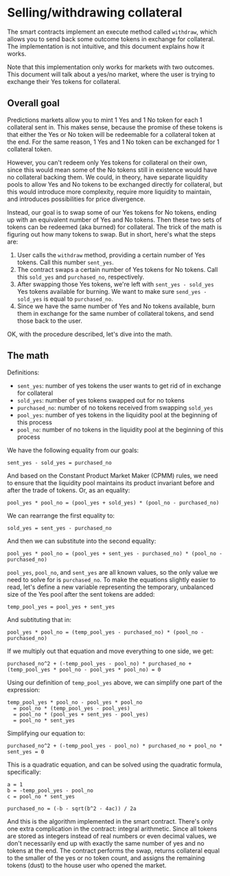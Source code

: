 # Selling/withdrawing collateral

The smart contracts implement an execute method called `withdraw`, which allows you to send back some outcome tokens in exchange for collateral. The implementation is not intuitive, and this document explains how it works.

Note that this implementation only works for markets with two outcomes. This document will talk about a yes/no market, where the user is trying to exchange their Yes tokens for collateral.

## Overall goal

Predictions markets allow you to mint 1 Yes and 1 No token for each 1 collateral sent in. This makes sense, because the promise of these tokens is that either the Yes or No token will be redeemable for a collateral token at the end. For the same reason, 1 Yes and 1 No token can be exchanged for 1 collateral token.

However, you can't redeem only Yes tokens for collateral on their own, since this would mean some of the No tokens still in existence would have no collateral backing them. We could, in theory, have separate liquidity pools to allow Yes and No tokens to be exchanged directly for collateral, but this would introduce more complexity, require more liquidity to maintain, and introduces possibilities for price divergence.

Instead, our goal is to swap some of our Yes tokens for No tokens, ending up with an equivalent number of Yes and No tokens. Then these two sets of tokens can be redeemed (aka burned) for collateral. The trick of the math is figuring out how many tokens to swap. But in short, here's what the steps are:

1. User calls the `withdraw` method, providing a certain number of Yes tokens. Call this number `sent_yes`.
2. The contract swaps a certain number of Yes tokens for No tokens. Call this `sold_yes` and `purchased_no`, respectively.
3. After swapping those Yes tokens, we're left with `sent_yes - sold_yes` Yes tokens available for burning. We want to make sure `send_yes - sold_yes` is equal to `purchased_no`.
4. Since we have the same number of Yes and No tokens available, burn them in exchange for the same number of collateral tokens, and send those back to the user.

OK, with the procedure described, let's dive into the math.

## The math

Definitions:

* `sent_yes`: number of yes tokens the user wants to get rid of in exchange for collateral
* `sold_yes`: number of yes tokens swapped out for no tokens
* `purchased_no`: number of no tokens received from swapping `sold_yes`
* `pool_yes`: number of yes tokens in the liquidity pool at the beginning of this process
* `pool_no`: number of no tokens in the liquidity pool at the beginning of this process

We have the following equality from our goals:

```
sent_yes - sold_yes = purchased_no
```

And based on the Constant Product Market Maker (CPMM) rules, we need to ensure that the liquidity pool maintains its product invariant before and after the trade of tokens. Or, as an equality:

```
pool_yes * pool_no = (pool_yes + sold_yes) * (pool_no - purchased_no)
```

We can rearrange the first equality to:

```
sold_yes = sent_yes - purchased_no
```

And then we can substitute into the second equality:

```
pool_yes * pool_no = (pool_yes + sent_yes - purchased_no) * (pool_no - purchased_no)
```

`pool_yes`, `pool_no`, and `sent_yes` are all known values, so the only value we need to solve for is `purchased_no`. To make the equations slightly easier to read, let's define a new variable representing the temporary, unbalanced size of the Yes pool after the sent tokens are added:

```
temp_pool_yes = pool_yes + sent_yes
```

And subtituting that in:

```
pool_yes * pool_no = (temp_pool_yes - purchased_no) * (pool_no - purchased_no)
```

If we multiply out that equation and move everything to one side, we get:

```
purchased_no^2 + (-temp_pool_yes - pool_no) * purchased_no + (temp_pool_yes * pool_no - pool_yes * pool_no) = 0
```

Using our definition of `temp_pool_yes` above, we can simplify one part of the expression:

```
temp_pool_yes * pool_no - pool_yes * pool_no
  = pool_no * (temp_pool_yes - pool_yes)
  = pool_no * (pool_yes + sent_yes - pool_yes)
  = pool_no * sent_yes
```

Simplifying our equation to:

```
purchased_no^2 + (-temp_pool_yes - pool_no) * purchased_no + pool_no * sent_yes = 0
```

This is a quadratic equation, and can be solved using the quadratic formula, specifically:

```
a = 1
b = -temp_pool_yes - pool_no
c = pool_no * sent_yes

purchased_no = (-b - sqrt(b^2 - 4ac)) / 2a
```

And this is the algorithm implemented in the smart contract. There's only one extra complication in the contract: integral arithmetic. Since all tokens are stored as integers instead of real numbers or even decimal values, we don't necessarily end up with exactly the same number of yes and no tokens at the end. The contract performs the swap, returns collateral equal to the smaller of the yes or no token count, and assigns the remaining tokens (dust) to the house user who opened the market.
